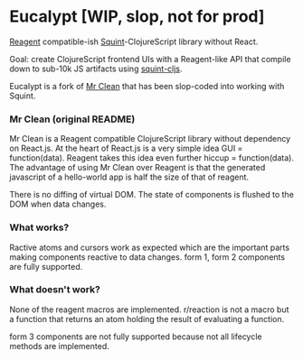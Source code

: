 # Eucalypt [WIP, slop, not for prod]

[Reagent](https://reagent-project.github.io/) compatible-ish [Squint](https://github.com/squint-cljs/squint)-ClojureScript library without React.

Goal: create ClojureScript frontend UIs with a Reagent-like API that compile down to sub-10k JS artifacts using [squint-cljs](https://github.com/squint-cljs/squint).

Eucalypt is a fork of [Mr Clean](https://bitbucket.org/sonwh98/mr-clean/) that has been slop-coded into working with Squint.

### Mr Clean (original README)

Mr Clean is a Reagent compatible ClojureScript library without dependency on React.js. At the heart of React.js
is a very simple idea GUI = function(data). Reagent takes this idea even further hiccup = function(data).  The
advantage of using Mr Clean over Reagent is that the generated javascript of a hello-world app is half
the size of that of reagent.

There is no diffing of virtual DOM. The state of components is flushed to the DOM when data changes. 

### What works?

Ractive atoms and cursors work as expected which are the important parts making components reactive to data changes. 
form 1, form 2 components are fully supported.

### What doesn't work?

None of the reagent macros are implemented. r/reaction is not a macro but a function that returns an atom holding the result of evaluating a function.

form 3 components are not fully supported because not all lifecycle methods are implemented.

